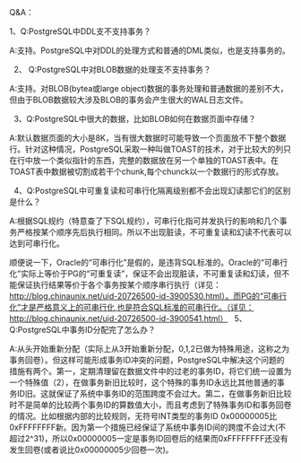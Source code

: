 Q&A：

1、Q:PostgreSQL中DDL支不支持事务？

A:支持。PostgreSQL中对DDL的处理方式和普通的DML类似，也是支持事务的。

 
2、 Q:PostgreSQL中对BLOB数据的处理支不支持事务？

A:支持。对BLOB(bytea或large object)数据的事务处理和普通数据的差别不大，但由于BLOB数据较大涉及BLOB的事务会产生很大的WAL日志文件。

 
3、Q:PostgreSQL中很大的数据，比如BLOB如何在数据页面中存储？

A:默认数据页面的大小是8K，当有很大数据时可能导致一个页面放不下整个数据行。针对这种情况，PostgreSQL采取一种叫做TOAST的技术，对于比较大的列只在行中放一个类似指针的东西，完整的数据放在另一个单独的TOAST表中。在TOAST表中数据被切割成若干个chunk,每个chunck以一个数据行的形式存放。

 
4、Q:PostgreSQL中可重复读和可串行化隔离级别都不会出现幻读那它们的区别是什么？

A:根据SQL规约（特意查了下SQL规约），可串行化指可并发执行的影响和几个事务严格按某个顺序先后执行相同。所以不出现脏读，不可重复读和幻读不代表可以达到可串行化。

顺便说一下，Oracle的“可串行化”是假的，是违背SQL标准的。Oracle的“可串行化”实际上等价于PG的“可重复读”，保证不会出现脏读，不可重复读和幻读，但不能保证执行结果等价于各个事务按某个顺序串行执行（详见：http://blog.chinaunix.net/uid-20726500-id-3900530.html）。而PG的“可串行化”才是严格意义上的可串行化,也是符合SQL标准的可串行化。（详见：http://blog.chinaunix.net/uid-20726500-id-3900541.html）
 
5、Q:PostgreSQL中事务ID分配完了怎么办？

A:从头开始重新分配（实际上从3开始重新分配，0,1,2已做为特殊用途，这称之为事务回卷）。但这样可能形成事务ID冲突的问题，PostgreSQL中解决这个问题的措施有两个。第一，定期清理留在数据文件中的过老的事务ID，将它们统一设置为一个特殊值（2），在做事务新旧比较时，这个特殊的事务ID永远比其他普通的事务ID旧。这就保证了系统中事务ID的范围跨度不会过大。第二，在做事务新旧比较时不是简单的比较两个事务ID的算数值大小，而且考虑到了特殊事务ID和事务回卷的情况。比如根据内部的比较规则，无符号INT类型的事务ID 0x00000005比0xFFFFFFFF新。因为第一个措施已经保证了系统中事务ID间的跨度不会过大(不超过2^31)，所以0x00000005一定是事务ID回卷后的结果而0xFFFFFFFF还没有发生回卷(或者说比0x00000005少回卷一次)。
